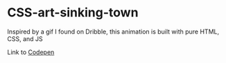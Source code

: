 # CSS-art-sinking-town
Inspired by a gif I found on Dribble, this animation is built with pure HTML, CSS, and JS

Link to [Codepen](https://codepen.io/taprootcoding/pen/abdWjXV)

